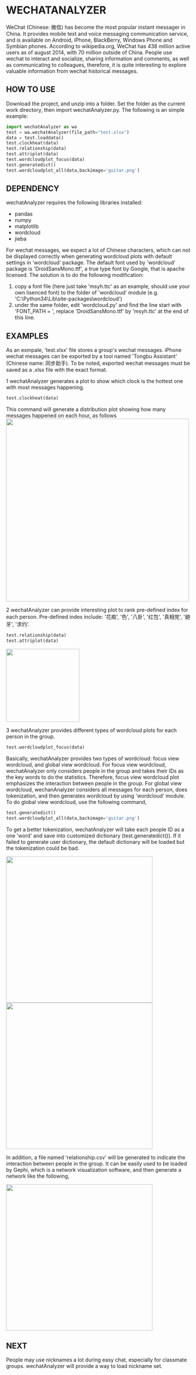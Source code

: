 # WECHATANALYZER
WeChat (Chinese: 微信) has become the most popular instant messager in China. It provides mobile text and voice messaging communication service, and is available on Android, iPhone, BlackBerry, Windows Phone and Symbian phones. According to wikipedia.org, WeChat has 438 million active users as of august 2014, with 70 million outside of China. People use wechat to interact and socialize, sharing information and comments, as well as communicating to colleagues, therefore, it is quite interesting to explore valuable information from wechat historical messages. 

## HOW TO USE
Download the project, and unzip into a folder. Set the folder as the current work directory, then import wechatAnalyzer.py. The following is an simple example:

```python
import wechatAnalyzer as wa
test = wa.wechatAnalyzer(file_path="test.xlsx")
data = test.loaddata()
test.clockheat(data)
test.relationship(data)
test.attriplot(data)
test.wordcloudplot_focus(data)
test.generatedict()
test.wordcloudplot_all(data,backimage='guitar.png')
```

## DEPENDENCY
wechatAnalyzer requires the following libraries installed:
- pandas
- numpy
- matplotlib
- wordcloud
- jieba

For wechat messages, we expect a lot of Chinese characters, which can not be displayed correctly when generating wordcloud plots with default settings in 'wordcloud' package. The default font used by 'wordcloud' package is 'DroidSansMono.ttf', a true type font by Google, that is apache licensed. The solution is to do the following modification:
  1. copy a font file (here just take 'msyh.ttc' as an example, should use your own lisenced font) to the folder of 'wordcloud' module (e.g. 'C:\Python34\Lib\site-packages\wordcloud')
  2. under the same folder, edit 'wordcloud.py' and find the line start with 'FONT_PATH = ', replace 'DroidSansMono.ttf' by 'msyh.ttc' at the end of this line. 

## EXAMPLES
As an exmpale, 'test.xlsx' file stores a group's wechat messages. iPhone wechat messages can be exported by a tool named 'Tongbu Assistant' (Chinese name: 同步助手). To be noted, exported wechat messages must be saved as a .xlsx file with the exact format.

1 wechatAnalyzer generates a plot to show which clock is the hottest one with most messages happening. 
```python
test.clockheat(data)
```
This command will generate a distribution plot showing how many messages happened on each hour, as follows
<img src="https://github.com/yangyangjuanjuan/wechatAnalyzer/blob/master/example/clockheatmap.png" width="500">

2 wechatAnalyzer can provide interesting plot to rank pre-defined index for each person. Pre-defined index include: '花痴', '色', '八卦', '红包', '真相党', '龅牙', '求约'.
```python
test.relationship(data)
test.attriplot(data)
```
<img src="https://github.com/yangyangjuanjuan/wechatAnalyzer/blob/master/example/index.PNG" width="200">

3 wechatAnalyzer provides different types of wordcloud plots for each person in the group.
```python
test.wordcloudplot_focus(data)
```
Basically, wechatAnalyzer provides two types of wordcloud: focus view wordcloud, and global view wordcloud. For focus view wordcloud, wechatAnalyzer only considers people in the group and takes their IDs as the key words to do the statistics. Therefore, focus view wordcloud plot emphasizes the interaction between people in the group. For global view wordcloud, wechanAnalyzer considers all messages for each person, does tokenization, and then generates wordcloud by using 'wordcloud' module. To do global view wordcloud, use the following command,
```python
test.generatedict()
test.wordcloudplot_all(data,backimage='guitar.png')
```
To get a better tokenization, wechatAnalyzer will take each people ID as a one 'word' and save into customized dictionary (test.generatedict()). If it failed to generate user dictionary, the default dictionary will be loaded but the tokenization could be bad.

<img src="https://github.com/yangyangjuanjuan/wechatAnalyzer/blob/master/example/focus%20wordcloud.png" width="400">

<img src="https://github.com/yangyangjuanjuan/wechatAnalyzer/blob/master/example/all%20wordcloud.png" width="400">

In addition, a file named 'relationship.csv' will be generated to indicate the interaction between people in the group. It can be easily used to be loaded by Gephi, which is a network visualization software, and then generate a network like the following,

<img src="https://github.com/yangyangjuanjuan/wechatAnalyzer/blob/master/example/network.png" width="400">

## NEXT
People may use nicknames a lot during easy chat, especially for classmate groups. wechatAnalyzer will provide a way to load nickname set.


